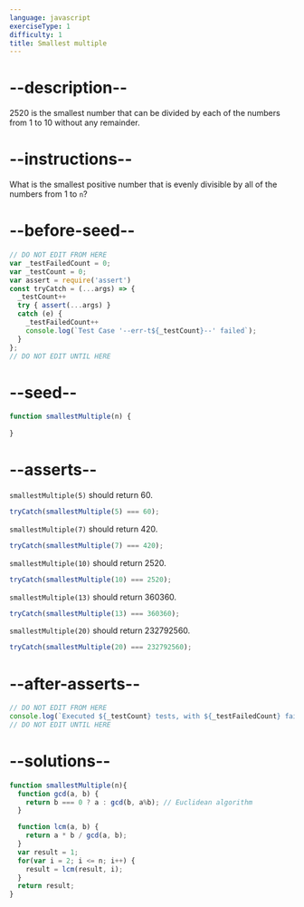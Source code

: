 ```yaml
---
language: javascript
exerciseType: 1
difficulty: 1
title: Smallest multiple
---
```


# --description--

2520 is the smallest number that can be divided by each of the numbers from 1 to 10 without any remainder.

# --instructions--

What is the smallest positive number that is evenly divisible by all of the numbers from 1 to `n`?

# --before-seed--

```javascript
// DO NOT EDIT FROM HERE
var _testFailedCount = 0;
var _testCount = 0;
var assert = require('assert')
const tryCatch = (...args) => {
  _testCount++
  try { assert(...args) }
  catch (e) {
    _testFailedCount++
    console.log(`Test Case '--err-t${_testCount}--' failed`);
  }
};
// DO NOT EDIT UNTIL HERE
```

# --seed--

```javascript
function smallestMultiple(n) {
  
}
```

# --asserts--

`smallestMultiple(5)` should return 60.

```javascript
tryCatch(smallestMultiple(5) === 60);
```

`smallestMultiple(7)` should return 420.

```javascript
tryCatch(smallestMultiple(7) === 420);
```

`smallestMultiple(10)` should return 2520.

```javascript
tryCatch(smallestMultiple(10) === 2520);
```

`smallestMultiple(13)` should return 360360.

```javascript
tryCatch(smallestMultiple(13) === 360360);
```

`smallestMultiple(20)` should return 232792560.

```javascript
tryCatch(smallestMultiple(20) === 232792560);
```

# --after-asserts--

```javascript
// DO NOT EDIT FROM HERE 
console.log(`Executed ${_testCount} tests, with ${_testFailedCount} failures`);
// DO NOT EDIT UNTIL HERE
```

# --solutions--

```javascript
function smallestMultiple(n){
  function gcd(a, b) {
    return b === 0 ? a : gcd(b, a%b); // Euclidean algorithm
  }

  function lcm(a, b) {
    return a * b / gcd(a, b);
  }
  var result = 1;
  for(var i = 2; i <= n; i++) {
    result = lcm(result, i);
  }
  return result;
}
```
